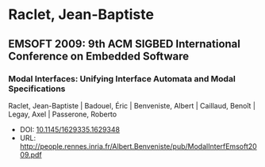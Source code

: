 # Raclet, Jean-Baptiste

## EMSOFT 2009: 9th ACM SIGBED International Conference on Embedded Software

### Modal Interfaces: Unifying Interface Automata and Modal Specifications
Raclet, Jean-Baptiste | Badouel, Éric | Benveniste, Albert | Caillaud, Benoît | Legay, Axel | Passerone, Roberto
* DOI: [10.1145/1629335.1629348](https://doi.org/10.1145/1629335.1629348)
* URL: <http://people.rennes.inria.fr/Albert.Benveniste/pub/ModalInterfEmsoft2009.pdf>

